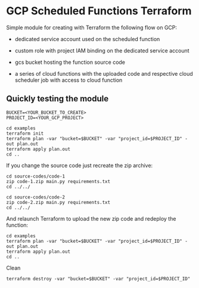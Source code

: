 # GCP Scheduled Functions Terraform

Simple module for creating with Terraform the following flow on GCP:

- dedicated service account used on the scheduled function

- custom role with project IAM binding on the dedicated service account

- gcs bucket hosting the function source code

- a series of cloud functions with the uploaded code and respective cloud scheduler job with access to cloud function


## Quickly testing the module

```
BUCKET=<YOUR_BUCKET_TO_CREATE>
PROJECT_ID=<YOUR_GCP_PROJECT>

cd examples
terraform init
terraform plan -var "bucket=$BUCKET" -var "project_id=$PROJECT_ID" -out plan.out
terraform apply plan.out
cd ..
```

If you change the source code just recreate the zip archive:

```
cd source-codes/code-1
zip code-1.zip main.py requirements.txt
cd ../../

cd source-codes/code-2
zip code-2.zip main.py requirements.txt
cd ../../
```

And relaunch Terraform to upload the new zip code and redeploy the function:

```
cd examples
terraform plan -var "bucket=$BUCKET" -var "project_id=$PROJECT_ID" -out plan.out
terraform apply plan.out
cd ..
```

Clean

```
terraform destroy -var "bucket=$BUCKET" -var "project_id=$PROJECT_ID"
```